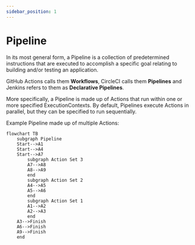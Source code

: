 ```yaml
---
sidebar_position: 1
---
```


# Pipeline

In its most general form, a Pipeline is a collection of predetermined instructions that are executed to accomplish a specific goal relating to building and/or testing an application.

GitHub Actions calls them **Workflows**, CircleCI calls them **Pipelines** and Jenkins refers to them as **Declarative Pipelines**.

More specifically, a Pipeline is made up of Actions that run within one or more specified ExecutionContexts. By default, Pipelines execute Actions in parallel, but they can be specified to run sequentially.

Example Pipeline made up of multiple Actions:
```mermaid
flowchart TB
    subgraph Pipeline
    Start-->A1
    Start-->A4
    Start-->A7
        subgraph Action Set 3
        A7-->A8
        A8-->A9
        end
        subgraph Action Set 2
        A4-->A5
        A5-->A6
        end
        subgraph Action Set 1
        A1-->A2
        A2-->A3
        end
    A3-->Finish
    A6-->Finish
    A9-->Finish
    end
```